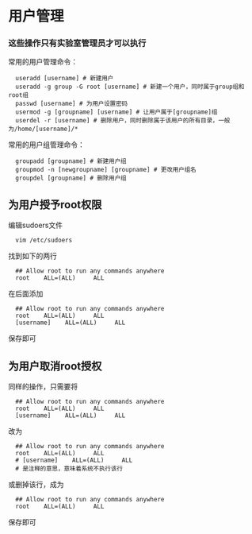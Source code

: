 # 用户管理
### 这些操作只有实验室管理员才可以执行

常用的用户管理命令：
```
  useradd [username] # 新建用户
  useradd -g group -G root [username] # 新建一个用户，同时属于group组和root组
  passwd [username] # 为用户设置密码
  usermod -g [groupname] [username] # 让用户属于[groupname]组
  userdel -r [username] # 删除用户，同时删除属于该用户的所有目录，一般为/home/[username]/*
```

常用的用户组管理命令：
```
  groupadd [groupname] # 新建用户组
  groupmod -n [newgroupname] [groupname] # 更改用户组名
  groupdel [groupname] # 删除用户组
```

## 为用户授予root权限  
编辑sudoers文件
```
  vim /etc/sudoers
```
找到如下的两行  
```
  ## Allow root to run any commands anywhere  
  root    ALL=(ALL)     ALL  
```
在后面添加  
```
  ## Allow root to run any commands anywhere  
  root    ALL=(ALL)     ALL  
  [username]    ALL=(ALL)     ALL  
```
保存即可  
## 为用户取消root授权  
同样的操作，只需要将  
```
  ## Allow root to run any commands anywhere  
  root    ALL=(ALL)     ALL  
  [username]    ALL=(ALL)     ALL  
```
改为  
```
  ## Allow root to run any commands anywhere  
  root    ALL=(ALL)     ALL  
  # [username]    ALL=(ALL)     ALL  
  # 是注释的意思，意味着系统不执行该行
```
或删掉该行，成为  
```
  ## Allow root to run any commands anywhere  
  root    ALL=(ALL)     ALL   
```
保存即可  
